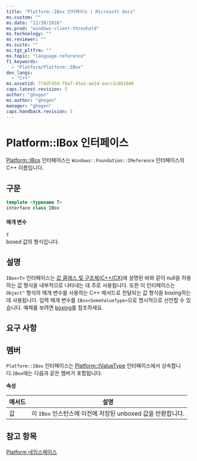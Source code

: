 ```yaml
---
title: "Platform::IBox 인터페이스 | Microsoft Docs"
ms.custom: ""
ms.date: "12/30/2016"
ms.prod: "windows-client-threshold"
ms.technology: ""
ms.reviewer: ""
ms.suite: ""
ms.tgt_pltfrm: ""
ms.topic: "language-reference"
f1_keywords: 
  - "Platform/Platform::IBox"
dev_langs: 
  - "C++"
ms.assetid: 774df45d-f8a7-45a3-ae24-eecc3c681040
caps.latest.revision: 5
author: "ghogen"
ms.author: "ghogen"
manager: "ghogen"
caps.handback.revision: 5
---
```

# Platform::IBox 인터페이스
[Platform::IBox](../cppcx/platform-ibox-interface.md) 인터페이스는 `Windows::Foundation::IReference` 인터페이스의 C\+\+ 이름입니다.  
  
## 구문  
  
```cpp  
template <typename T>  
interface class IBox  
```  
  
#### 매개 변수  
 `T`  
 boxed 값의 형식입니다.  
  
## 설명  
 `IBox<T>` 인터페이스는 [값 클래스 및 구조체\(C\+\+\/CX\)](../cppcx/value-classes-and-structs-c-cx.md)에 설명된 바와 같이 null을 허용하는 값 형식을 내부적으로 나타내는 데 주로 사용됩니다. 또한 이 인터페이스는 `Object^` 형식의 매개 변수를 사용하는 C\+\+ 메서드로 전달되는 값 형식을 boxing하는 데 사용됩니다. 입력 매개 변수를 `IBox<SomeValueType>`으로 명시적으로 선언할 수 있습니다. 예제를 보려면 [boxing](../cppcx/boxing-c-cx.md)를 참조하세요.  
  
## 요구 사항  
  
## 멤버  
 `Platform::IBox` 인터페이스는 [Platform::IValueType](../cppcx/platform-ivaluetype-interface.md) 인터페이스에서 상속합니다.`IBox`에는 다음과 같은 멤버가 포함됩니다.  
  
 **속성**  
  
|메서드|설명|  
|---------|--------|  
|값|이 `IBox` 인스턴스에 이전에 저장된 unboxed 값을 반환합니다.|  
  
## 참고 항목  
 [Platform 네임스페이스](../cppcx/platform-namespace-c-cx.md)